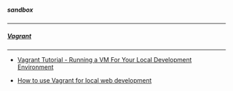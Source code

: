 ##### sandbox
----

##### [Vagrant](https://www.vagrantup.com/)
----

+ [Vagrant Tutorial - Running a VM For Your Local Development Environment](https://www.youtube.com/watch?v=PmOMc4zfCSw)

+ [How to use Vagrant for local web development](http://blog.osteel.me/posts/2015/01/25/how-to-use-vagrant-for-local-web-development.html)
